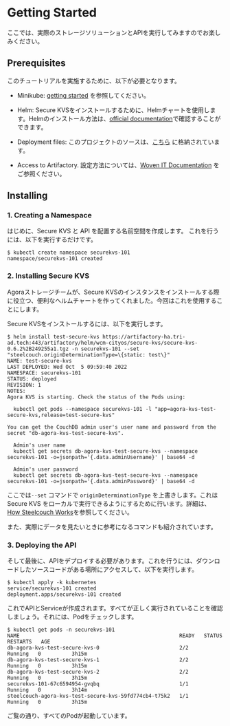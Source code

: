 # Getting Started
ここでは、実際のストレージソリューションとAPIを実行してみますのでお楽しみください。

## Prerequisites
このチュートリアルを実施するために、以下が必要となります。

* Minikube: [getting started](https://minikube.sigs.k8s.io/docs/start/) を参照してください。

* Helm:  Secure KVSをインストールするために、Helmチャートを使用します。Helmのインストール方法は、[official documentation](https://helm.sh/docs/intro/install/)で確認することができます。
* Deployment files: このプロジェクトのソースは、[こちら](https://github.tri-ad.tech/cityos-platform/cityos/tree/main/ns/tutorial/securekvs-101) に格納されています。
* Access to Artifactory. 設定方法については、[Woven IT Documentation](https://docs.woven-planet.tech/engineering_software/artifactory/support/Docker-Registry/) をご参照ください。

## Installing
### 1. Creating a Namespace
はじめに、Secure KVS と API を配置する名前空間を作成します。 これを行うには、以下を実行するだけです。

```shell
$ kubectl create namespace securekvs-101
namespace/securekvs-101 created
```

### 2. Installing Secure KVS
Agoraストレージチームが、Secure KVSのインスタンスをインストールする際に役立つ、便利なヘルムチャートを作ってくれました。今回はこれを使用することにします。

Secure KVSをインストールするには、以下を実行します。

```shell
$ helm install test-secure-kvs https://artifactory-ha.tri-ad.tech:443/artifactory/helm/wcm-cityos/secure-kvs/secure-kvs-0.6.2%2B249255a1.tgz -n securekvs-101 --set "steelcouch.originDeterminationType=\{static: test\}"
NAME: test-secure-kvs
LAST DEPLOYED: Wed Oct  5 09:59:40 2022
NAMESPACE: securekvs-101
STATUS: deployed
REVISION: 1
NOTES:
Agora KVS is starting. Check the status of the Pods using:

  kubectl get pods --namespace securekvs-101 -l "app=agora-kvs-test-secure-kvs,release=test-secure-kvs"

You can get the CouchDB admin user's user name and password from the secret "db-agora-kvs-test-secure-kvs".

  Admin's user name
  kubectl get secrets db-agora-kvs-test-secure-kvs --namespace securekvs-101 -o=jsonpath='{.data.adminUsername}' | base64 -d

  Admin's user password
  kubectl get secrets db-agora-kvs-test-secure-kvs --namespace securekvs-101 -o=jsonpath='{.data.adminPassword}' | base64 -d
```

ここでは`--set` コマンドで `originDeterminationType` を上書きします。これは Secure KVS をローカルで実行できるようにするために行います。詳細は、 [How Steelcouch Works](https://developer.woven-city.toyota/docs/default/component/steelcouch/MANUAL/)を参照してください。

また、実際にデータを見たいときに参考になるコマンドも紹介されています。

### 3. Deploying the API
そして最後に、APIをデプロイする必要があります。これを行うには、ダウンロードしたソースコードがある場所にアクセスして、以下を実行します。

```shell
$ kubectl apply -k kubernetes
service/securekvs-101 created
deployment.apps/securekvs-101 created
```

これでAPIとServiceが作成されます。すべてが正しく実行されていることを確認しましょう。それには、Podをチェックします。

```shell
$ kubectl get pods -n securekvs-101
NAME                                                    READY   STATUS    RESTARTS   AGE
db-agora-kvs-test-secure-kvs-0                          2/2     Running   0          3h15m
db-agora-kvs-test-secure-kvs-1                          2/2     Running   0          3h15m
db-agora-kvs-test-secure-kvs-2                          2/2     Running   0          3h15m
securekvs-101-67c6594954-gvqbq                          1/1     Running   0          3h14m
steelcouch-agora-kvs-test-secure-kvs-59fd774cb4-t75k2   1/1     Running   0          3h15m
```

ご覧の通り、すべてのPodが起動しています。

